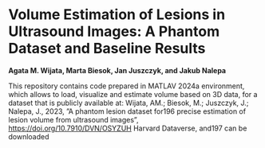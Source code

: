 # Volume Estimation of Lesions in Ultrasound Images: A Phantom Dataset and Baseline Results


**Agata M. Wijata, Marta Biesok, Jan Juszczyk, and Jakub Nalepa**

This repository contains code prepared in MATLAV 2024a environment, which allows to load, visualize and estimate volume based on 3D data, for a dataset that is publicly available at: Wijata, AM.; Biesok, M.; Juszczyk, J.; Nalepa, J., 2023, ”A phantom lesion dataset for196
precise estimation of lesion volume from ultrasound images”, https://doi.org/10.7910/DVN/OSYZUH Harvard Dataverse, and197
can be downloaded